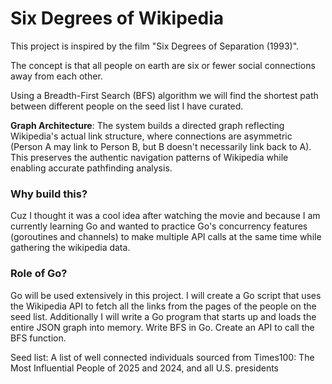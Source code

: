 # Six Degrees of Wikipedia

This project is inspired by the film "Six Degrees of Separation (1993)". 

The concept is that all people on earth are six or fewer social connections away from each other.

Using a Breadth-First Search (BFS) algorithm we will find the shortest path between different people on the seed list I have curated.

**Graph Architecture**: The system builds a directed graph reflecting Wikipedia's actual link structure, where connections are asymmetric (Person A may link to Person B, but B doesn't necessarily link back to A). This preserves the authentic navigation patterns of Wikipedia while enabling accurate pathfinding analysis.

### Why build this?
Cuz I thought it was a cool idea after watching the movie and because I am currently learning Go and wanted to practice Go's concurrency features (goroutines and channels) to make multiple API calls at the same time while gathering the wikipedia data.

### Role of Go?
Go will be used extensively in this project. I will create a Go script that uses the Wikipedia API to fetch all the links from the pages of the people on the seed list. Additionally I will write a Go program that starts up and loads the entire JSON graph into memory. Write BFS in Go. Create an API to call the BFS function.

Seed list: A list of well connected individuals sourced from Times100: The Most Influential People of 2025 and 2024, and all U.S. presidents